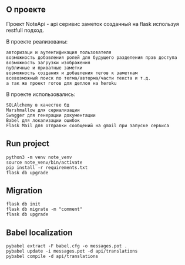 ## О проекте
Проект NoteApi -  api серивис заметок созданный на flask используя restfull подход.

В проекте реализованы:
```
авторизаци и аутентификация пользователя
возможность добавления ролей для будущего разделения прав доступа
возможность загрузки изображения
публичные и приватные заметки
возможность создания и добавления тегов к заметкам
всевозможный поиск по тегма/авторма/части текста и т.д.
а так же проект готов для деплоя на heroku
```
В проекте использовались:
```
SQLAlchemy в качестве бд
Marshmallow для сериализации
Swagger для генерации документации
Babel для локализации ошибок 
Flask Mail для отправки сообщений на gmail при запуске сервиса
```

## Run project
```
python3 -m venv note_venv
source note_venv/bin/activate
pip install -r requirements.txt
flask db upgrade
```
## Migration
```
flask db init
flask db migrate -m "comment"
flask db upgrade
```
## Babel localization
```
pybabel extract -F babel.cfg -o messages.pot .
pybabel update -i messages.pot -d api/translations
pybabel compile -d api/translations
```
